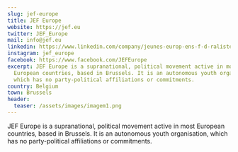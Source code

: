 ```yaml
---
slug: jef-europe
title: JEF Europe
website: https://jef.eu
twitter: JEF_Europe
mail: info@jef.eu
linkedin: https://www.linkedin.com/company/jeunes-europ-ens-f-d-ralistes-jef-europe-/
instagram: jef_europe
facebook: https://www.facebook.com/JEFEurope
excerpt: JEF Europe is a supranational, political movement active in most
  European countries, based in Brussels. It is an autonomous youth organisation,
  which has no party-political affiliations or commitments.
country: Belgium
town: Brussels
header:
  teaser: /assets/images/imagem1.png
---
```

JEF Europe is a supranational, political movement active in most European countries, based in
Brussels. It is an autonomous youth organisation, which has no party-political affiliations or
commitments.